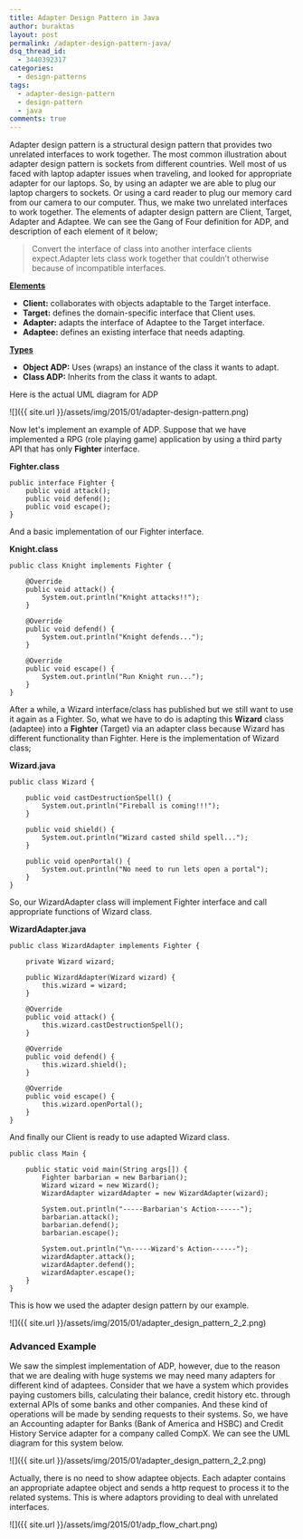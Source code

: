 ```yaml
---
title: Adapter Design Pattern in Java
author: buraktas
layout: post
permalink: /adapter-design-pattern-java/
dsq_thread_id:
  - 3440392317
categories:
  - design-patterns
tags:
  - adapter-design-pattern
  - design-pattern
  - java
comments: true
---
```

Adapter design pattern is a structural design pattern that provides two unrelated interfaces to work together. The most common illustration about adapter design pattern is sockets from different countries. Well most of us faced with laptop adapter issues when traveling, and looked for appropriate adapter for our laptops. So, by using an adapter we are able to plug our laptop chargers to sockets. Or using a card reader to plug our memory card from our camera to our computer. Thus, we make two unrelated interfaces to work together. The elements of adapter design pattern are Client, Target, Adapter and Adaptee. We can see the Gang of Four definition for ADP, and description of each element of it below;

> Convert the interface of class into another interface clients expect.Adapter lets class work together that couldn&#8217;t otherwise because of incompatible interfaces.

<!--more-->

<b><u>Elements</u></b>
<div>
  <ul>
    <li>
      <b>Client:</b> collaborates with objects adaptable to the Target interface.
    </li>
    <li>
      <b>Target:</b> defines the domain-specific interface that Client uses.
    </li>
    <li>
      <b>Adapter:</b> adapts the interface of Adaptee to the Target interface.
    </li>
    <li>
      <b>Adaptee:</b> defines an existing interface that needs adapting.
    </li>
  </ul>
</div>

<b><u>Types</u></b>
<div>
  <ul>
    <li>
      <b>Object ADP:</b> Uses (wraps) an instance of the class it wants to adapt.
    </li>
    <li>
      <b>Class ADP:</b> Inherits from the class it wants to adapt.
    </li>
  </ul>
</div>

Here is the actual UML diagram for ADP

![]({{ site.url }}/assets/img/2015/01/adapter-design-pattern.png)

Now let's implement an example of ADP. Suppose that we have implemented a RPG (role playing game) application by using a third party API that has only <b>Fighter</b> interface.

<b>Fighter.class</b>

<pre><code class="language-java">public interface Fighter {
    public void attack();
    public void defend();
    public void escape();
}</code>
</pre>

And a basic implementation of our Fighter interface.

<b>Knight.class</b>

<pre><code class="language-java">public class Knight implements Fighter {

    @Override
    public void attack() {
        System.out.println("Knight attacks!!");
    }

    @Override
    public void defend() {
        System.out.println("Knight defends...");
    }

    @Override
    public void escape() {
        System.out.println("Run Knight run...");
    }
}</code>
</pre>

After a while, a Wizard interface/class has published but we still want to use it again as a Fighter. So, what we have to do is adapting this <b>Wizard</b> class (adaptee) into a <b>Fighter</b> (Target) via an adapter class because Wizard has different functionality than Fighter. Here is the implementation of Wizard class;

<b>Wizard.java</b>

<pre><code class="language-java">public class Wizard {

    public void castDestructionSpell() {
        System.out.println("Fireball is coming!!!");
    }

    public void shield() {
        System.out.println("Wizard casted shild spell...");
    }

    public void openPortal() {
        System.out.println("No need to run lets open a portal");
    }
}</code>
</pre>

So, our WizardAdapter class will implement Fighter interface and call appropriate functions of Wizard class.

<b>WizardAdapter.java</b>

<pre><code class="language-java">public class WizardAdapter implements Fighter {

    private Wizard wizard;

    public WizardAdapter(Wizard wizard) {
        this.wizard = wizard;
    }

    @Override
    public void attack() {
        this.wizard.castDestructionSpell();
    }

    @Override
    public void defend() {
        this.wizard.shield();
    }

    @Override
    public void escape() {
        this.wizard.openPortal();
    }
}</code>
</pre>

And finally our Client is ready to use adapted Wizard class.

<pre><code class="language-java">public class Main {

    public static void main(String args[]) {
        Fighter barbarian = new Barbarian();
        Wizard wizard = new Wizard();
        WizardAdapter wizardAdapter = new WizardAdapter(wizard);

        System.out.println("-----Barbarian's Action------");
        barbarian.attack();
        barbarian.defend();
        barbarian.escape();

        System.out.println("\n-----Wizard's Action------");
        wizardAdapter.attack();
        wizardAdapter.defend();
        wizardAdapter.escape();
    }
}</code>
</pre>

This is how we used the adapter design pattern by our example.

![]({{ site.url }}/assets/img/2015/01/adapter_design_pattern_2_2.png)

<h3> Advanced Example </h3>

We saw the simplest implementation of ADP, however, due to the reason that we are dealing with huge systems we may need many adapters for different kind of adaptees. Consider that we have a system which provides paying customers bills, calculating their balance, credit history etc. through external APIs of some banks and other companies. And these kind of operations will be made by sending requests to their systems. So, we have an Accounting adapter for Banks (Bank of America and HSBC) and Credit History Service adapter for a company called CompX. We can see the UML diagram for this system below.

![]({{ site.url }}/assets/img/2015/01/adapter_design_pattern_2_2.png)

Actually, there is no need to show adaptee objects. Each adapter contains an appropriate adaptee object and sends a http request to process it to the related systems. This is where adaptors providing to deal with unrelated interfaces.

![]({{ site.url }}/assets/img/2015/01/adp_flow_chart.png)
